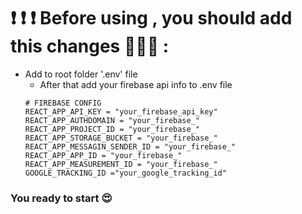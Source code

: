 # ❗ ❗ ❗ Before using , you should add this changes 👨🏻‍🏫 :

- Add to root folder '.env' file
  - After that add your firebase api info to .env file
  ```
  # FIREBASE CONFIG
  REACT_APP_API_KEY = "your_firebase_api_key"
  REACT_APP_AUTHDOMAIN = "your_firebase_"
  REACT_APP_PROJECT_ID = "your_firebase_"
  REACT_APP_STORAGE_BUCKET = "your_firebase_"
  REACT_APP_MESSAGIN_SENDER_ID = "your_firebase_"
  REACT_APP_APP_ID = "your_firebase_"
  REACT_APP_MEASUREMENT_ID = "your_firebase_"
  GOOGLE_TRACKING_ID ="your_google_tracking_id"
  
  ```
  



### You ready to start 😍


